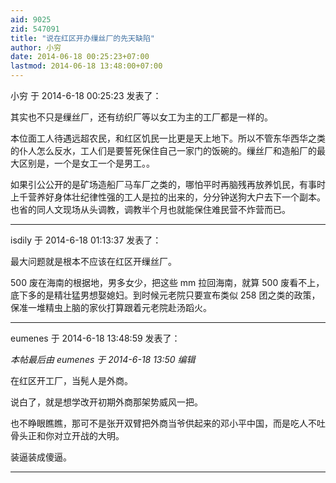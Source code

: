```yaml
---
aid: 9025
zid: 547091
title: "说在红区开办缫丝厂的先天缺陷"
author: 小穷
date: 2014-06-18 00:25:23+07:00
lastmod: 2014-06-18 13:48:00+07:00
---
```


小穷 于 2014-6-18 00:25:23 发表了：

其实也不只是缫丝厂，还有纺织厂等以女工为主的工厂都是一样的。

本位面工人待遇远超农民，和红区饥民一比更是天上地下。所以不管东华西华之类的仆人怎么反水，工人们是要誓死保住自己一家门的饭碗的。缫丝厂和造船厂的最大区别是，一个是女工一个是男工。。

如果引公公开的是矿场造船厂马车厂之类的，哪怕平时再脑残再放养饥民，有事时上千营养好身体壮纪律性强的工人是拉的出来的，分分钟送狗大户去下一个副本。也省的同人文现场从头调教，调教半个月也就能保住难民营不炸营而已。

---

isdily 于 2014-6-18 01:13:37 发表了：

最大问题就是根本不应该在红区开缫丝厂。

500 废在海南的根据地，男多女少，把这些 mm 拉回海南，就算 500 废看不上，底下多的是精壮猛男想娶媳妇。到时候元老院只要宣布类似 258 团之类的政策，保准一堆精虫上脑的家伙打算跟着元老院赴汤蹈火。

---

eumenes 于 2014-6-18 13:48:59 发表了：

_本帖最后由 eumenes 于 2014-6-18 13:50 编辑_

在红区开工厂，当髡人是外商。

说白了，就是想学改开初期外商那架势威风一把。

也不睁眼瞧瞧，那可不是张开双臂把外商当爷供起来的邓小平中国，而是吃人不吐骨头正和你对立开战的大明。

装逼装成傻逼。

---
